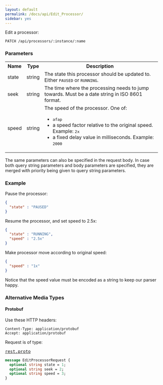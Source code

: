 ```yaml
---
layout: default
permalink: /docs/api/Edit_Processor/
sidebar: yes
---
```


Edit a processor:

    PATCH /api/processors/:instance/:name


### Parameters

<table class="inline">
  <tr>
    <th>Name</th>
    <th>Type</th>
    <th>Description</th>
  </tr>
  <tr>
    <td class="code">state</td>
    <td class="code">string</td>
    <td>The state this processor should be updated to. Either <tt>PAUSED</tt> or <tt>RUNNING</tt>.</td>
  </tr>
  <tr>
    <td class="code">seek</td>
    <td class="code">string</td>
    <td>The time where the processing needs to jump towards. Must be a date string in ISO 8601 format.</td>
  </tr>
  <tr>
    <td class="code">speed</td>
    <td class="code">string</td>
    <td>
        The speed of the processor. One of:
        <ul>
            <li><tt>afap</tt></li>
            <li>a speed factor relative to the original speed. Example: <tt>2x</tt></li>
            <li>a fixed delay value in milliseconds. Example: <tt>2000</tt></li>
        </ul>
    </td>
  </tr>
</table>

The same parameters can also be specified in the request body. In case both query string parameters and body parameters are specified, they are merged with priority being given to query string parameters.

### Example

Pause the processor:

```json
{
  "state" : "PAUSED"
}
```

Resume the processor, and set speed to 2.5x:

```json
{
  "state" : "RUNNING",
  "speed" : "2.5x"
}
```

Make processor move according to original speed:

```json
{
  "speed" : "1x"
}
```

Notice that the speed value must be encoded as a string to keep our parser happy.


### Alternative Media Types

#### Protobuf

Use these HTTP headers:

    Content-Type: application/protobuf
    Accept: application/protobuf
    
Request is of type:

<pre class="r header"><a href="/docs/api/rest.proto/">rest.proto</a></pre>
```proto
message EditProcessorRequest {
  optional string state = 1;
  optional string seek = 2;
  optional string speed = 3;
}
```
